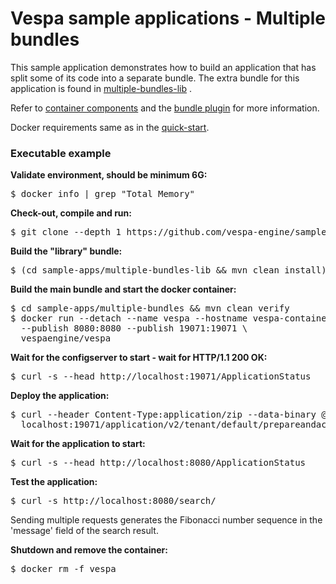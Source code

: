 <!-- Copyright Verizon Media. Licensed under the terms of the Apache 2.0 license. See LICENSE in the project root. -->
# Vespa sample applications - Multiple bundles

This sample application demonstrates how to build an application that has split
some of its code into a separate bundle.
The extra bundle for this application is found in [multiple-bundles-lib][1] .

Refer to [container components][2] and the [bundle plugin][3] for more information.

Docker requirements same as in the [quick-start](https://docs.vespa.ai/en/vespa-quick-start.html).


### Executable example

**Validate environment, should be minimum 6G:**
<pre>
$ docker info | grep "Total Memory"
</pre>

**Check-out, compile and run:**
<pre data-test="exec">
$ git clone --depth 1 https://github.com/vespa-engine/sample-apps.git
</pre>

**Build the "library" bundle:**
<pre data-test="exec">
$ (cd sample-apps/multiple-bundles-lib &amp;&amp; mvn clean install)
</pre>

**Build the main bundle and start the docker container:**
<pre data-test="exec">
$ cd sample-apps/multiple-bundles &amp;&amp; mvn clean verify
$ docker run --detach --name vespa --hostname vespa-container \
  --publish 8080:8080 --publish 19071:19071 \
  vespaengine/vespa
</pre>

**Wait for the configserver to start - wait for HTTP/1.1 200 OK:**
<pre data-test="exec" data-test-wait-for="200 OK">
$ curl -s --head http://localhost:19071/ApplicationStatus
</pre>

**Deploy the application:**
<pre data-test="exec" data-test-assert-contains="prepared and activated.">
$ curl --header Content-Type:application/zip --data-binary @target/application.zip \
  localhost:19071/application/v2/tenant/default/prepareandactivate
</pre>

**Wait for the application to start:**
<pre data-test="exec" data-test-wait-for="200 OK">
$ curl -s --head http://localhost:8080/ApplicationStatus
</pre>

**Test the application:**
<pre data-test="exec" data-test-assert-contains="fib(0) = 0">
$ curl -s http://localhost:8080/search/
</pre>
Sending multiple requests generates the Fibonacci number sequence in the 'message' field
of the search result.

**Shutdown and remove the container:**
<pre data-test="after">
$ docker rm -f vespa
</pre>

[1]: https://github.com/vespa-engine/sample-apps/tree/master/multiple-bundles-lib
[2]: https://docs.vespa.ai/en/jdisc/container-components.html
[3]: https://docs.vespa.ai/en/bundle-plugin.html
